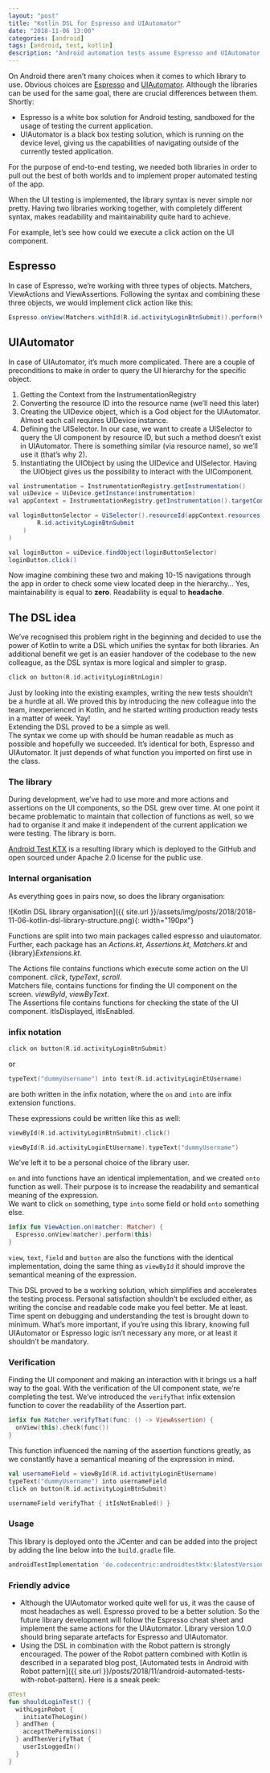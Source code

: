 ```yaml
---
layout: "post"
title: "Kotlin DSL for Espresso and UIAutomator"
date: "2018-11-06 13:00"
categories: [android]
tags: [android, test, kotlin]
description: "Android automation tests assume Espresso and UIAutomator. This DSL unifies them into unique syntax."
---
```

On Android there aren’t many choices when it comes to which library to use. Obvious choices are [Espresso](https://developer.android.com/training/testing/espresso/) and [UIAutomator](https://developer.android.com/training/testing/ui-automator). Although the libraries can be used for the same goal, there are crucial differences between them. Shortly:

- Espresso is a white box solution for Android testing, sandboxed for the usage of testing the current application.
- UIAutomator is a black box testing solution, which is running on the device level, giving us the capabilities of navigating outside of the currently tested application.

For the purpose of end-to-end testing, we needed both libraries in order to pull out the best of both worlds and to implement proper automated testing of the app.

When the UI testing is implemented, the library syntax is never simple nor pretty. Having two libraries working together, with completely different syntax, makes readability and maintainability quite hard to achieve.

For example, let’s see how could we execute a click action on the UI component.

## Espresso

In case of Espresso, we’re working with three types of objects. Matchers, ViewActions and ViewAssertions. Following the syntax and combining these three objects, we would implement click action like this:

```java
Espresso.onView(Matchers.withId(R.id.activityLoginBtnSubmit)).perform(ViewActions.click())
```

## UIAutomator

In case of UIAutomator, it’s much more complicated. There are a couple of preconditions to make in order to query the UI hierarchy for the specific object.

1. Getting the Context from the InstrumentationRegistry
2. Converting the resource ID into the resource name (we’ll need this later)
3. Creating the UIDevice object, which is a God object for the UIAutomator. Almost each call requires UIDevice instance.
4. Defining the UISelector. In our case, we want to create a UISelector to query the UI component by resource ID, but such a method doesn’t exist in UIAutomator. There is something similar (via resource name), so we’ll use it (that’s why 2).
5. Instantiating the UIObject by using the UIDevice and UISelector. Having the UIObject gives us the possibility to interact with the UIComponent.

```java
val instrumentation = InstrumentationRegistry.getInstrumentation()
val uiDevice = UiDevice.getInstance(instrumentation)
val appContext = InstrumentationRegistry.getInstrumentation().targetContext

val loginButtonSelector = UiSelector().resourceId(appContext.resources.getResourceName(
        R.id.activityLoginBtnSubmit
    )
)

val loginButton = uiDevice.findObject(loginButtonSelector)
loginButton.click()
```

Now imagine combining these two and making 10-15 navigations through the app in order to check some view located deep in the hierarchy…
Yes, maintainability is equal to **zero**. Readability is equal to **headache**.

## The DSL idea

We’ve recognised this problem right in the beginning and decided to use the power of Kotlin to write a DSL which unifies the syntax for both libraries. An additional benefit we get is an easier handover of the codebase to the new colleague, as the DSL syntax is more logical and simpler to grasp.

```kotlin
click on button(R.id.activityLoginBtnLogin)
```

Just by looking into the existing examples, writing the new tests shouldn’t be a hurdle at all. We proved this by introducing the new colleague into the team, inexperienced in Kotlin, and he started writing production ready tests in a matter of week. Yay!  
Extending the DSL proved to be a simple as well.  
The syntax we come up with should be human readable as much as possible and hopefully we succeeded. It’s identical for both, Espresso and UIAutomator. It just depends of what function you imported on first use in the class.

### The library

During development, we’ve had to use more and more actions and assertions on the UI components, so the DSL grew over time. At one point it became problematic to maintain that collection of functions as well, so we had to organise it and make it independent of the current application we were testing. The library is born.

[Android Test KTX](https://github.com/codecentric/androidtestktx) is a resulting library which is deployed to the GitHub and open sourced under Apache 2.0 license for the public use.

### Internal organisation

As everything goes in pairs now, so does the library organisation:

![Kotlin DSL library organisation]({{ site.url }}/assets/img/posts/2018/2018-11-06-kotlin-dsl-library-structure.png){: width="190px"}

Functions are split into two main packages called espresso and uiautomator. Further, each package has an _Actions.kt_, _Assertions.kt, Matchers.kt_ and {library}_Extensions.kt_.

The Actions file contains functions which execute some action on the UI component. _click_, _typeText_, _scroll_.  
Matchers file, contains functions for finding the UI component on the screen. _viewById_, _viewByText_.  
The Assertions file contains functions for checking the state of the UI component. itIsDisplayed, itIsEnabled.

### infix notation

```kotlin
click on button(R.id.activityLoginBtnSubmit)
```

or

```kotlin
typeText("dummyUsername") into text(R.id.activityLoginEtUsername)
```
are both written in the infix notation, where the `on` and `into` are infix extension functions.

These expressions could be written like this as well:

```kotlin
viewById(R.id.activityLoginBtnSubmit).click()
```

```kotlin
viewById(R.id.activityLoginEtUsername).typeText("dummyUsername")
```

We’ve left it to be a personal choice of the library user.

`on` and into functions have an identical implementation, and we created `onto` function as well. Their purpose is to increase the readability and semantical meaning of the expression.  
We want to click `on` something, type `into` some field or hold `onto` something else.

```kotlin
infix fun ViewAction.on(matcher: Matcher) {
  Espresso.onView(matcher).perform(this)
}
```
`view`, `text`, `field` and `button` are also the functions with the identical implementation, doing the same thing as `viewById` it should improve the semantical meaning of the expression.

This DSL proved to be a working solution, which simplifies and accelerates the testing process. Personal satisfaction shouldn’t be excluded either, as writing the concise and readable code make you feel better. Me at least. Time spent on debugging and understanding the test is brought down to minimum. What’s more important, if you’re using this library, knowing full UIAutomator or Espresso logic isn’t necessary any more, or at least it shouldn’t be mandatory.

### Verification

Finding the UI component and making an interaction with it brings us a half way to the goal. With the verification of the UI component state, we’re completing the test. We’ve introduced the `verifyThat` infix extension function to cover the readability of the Assertion part.

```kotlin
infix fun Matcher.verifyThat(func: () -> ViewAssertion) {
  onView(this).check(func())
}
```

This function influenced the naming of the assertion functions greatly, as we constantly have a semantical meaning of the expression in mind.

```kotlin
val usernameField = viewById(R.id.activityLoginEtUsername)
typeText("dummyUsername") into usernameField
click on button(R.id.activityLoginBtnSubmit)

usernameField verifyThat { itIsNotEnabled() }
```

### Usage

This library is deployed onto the JCenter and can be added into the project by adding the line below into the `build.gradle` file.

```gradle
androidTestImplementation 'de.codecentric:androidtestktx:$latestVersion'
```

### Friendly advice
 
- Although the UIAutomator worked quite well for us, it was the cause of most headaches as well. Espresso proved to be a better solution. So the future library development will follow the Espresso cheat sheet and implement the same actions for the UIAutomator. Library version 1.0.0 should bring separate artefacts for Espresso and UIAutomator.
- Using the DSL in combination with the Robot pattern is strongly encouraged. The power of the Robot pattern combined with Kotlin is described in a separated blog post, [Automated tests in Android with Robot pattern]({{ site.url }}/posts/2018/11/android-automated-tests-with-robot-pattern). Here is a sneak peek:

```kotlin
@Test
fun shouldLoginTest() {
  withLoginRobot {
    initiateTheLogin()
  } andThen {
    acceptThePermissions()
  } andThenVerifyThat {
    userIsLoggedIn()
  }
}
```
